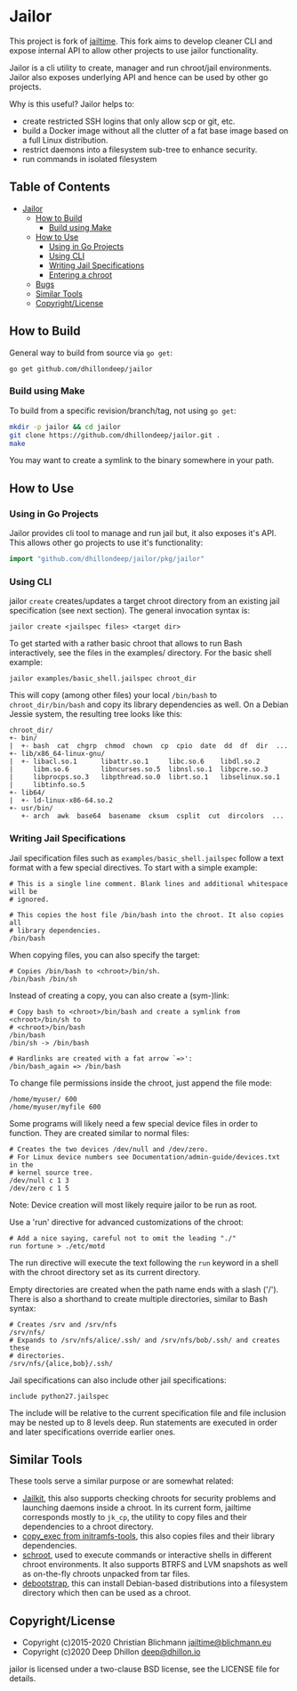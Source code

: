 Jailor
========

This project is fork of [jailtime](https://github.com/cblichmann/jailtime). This
fork aims to develop cleaner CLI and expose internal API to allow other projects
to use jailor functionality.

Jailor is a cli utility to create, manager and run chroot/jail environments.
Jailor also exposes underlying API and hence can be used by other go projects.

Why is this useful? Jailor helps to:
  - create restricted SSH logins that only allow scp or git, etc.
  - build a Docker image without all the clutter of a fat base image based on
    a full Linux distribution.
  - restrict daemons into a filesystem sub-tree to enhance security.
  - run commands in isolated filesystem

Table of Contents
-----------------

  * [Jailor](README.md#jailor-)
     * [How to Build](README.md#how-to-build)
        * [Build using Make](README.md#build-using-make)
     * [How to Use](README.md#how-to-use)
        * [Using in Go Projects](README.md#using-in-go-projects)
        * [Using CLI](README.md#using-cli)
        * [Writing Jail Specifications](README.md#writing-jail-specifications)
        * [Entering a chroot](README.md#entering-a-chroot)
     * [Bugs](README.md#bugs)
     * [Similar Tools](README.md#similar-tools)
     * [Copyright/License](README.md#copyrightlicense)

How to Build
------------

General way to build from source via `go get`:
```
go get github.com/dhillondeep/jailor
```

### Build using Make

To build from a specific revision/branch/tag, not using `go get`:
```bash
mkdir -p jailor && cd jailor
git clone https://github.com/dhillondeep/jailor.git .
make
```

You may want to create a symlink to the binary somewhere in your path.

How to Use
----------

### Using in Go Projects
Jailor provides cli tool to manage and run jail but, it also exposes it's API.
This allows other go projects to use it's functionality:

```go
import "github.com/dhillondeep/jailor/pkg/jailor"
```

### Using CLI

jailor `create` creates/updates a target chroot directory from an existing jail
specification (see next section). The general invocation syntax is:
```
jailor create <jailspec files> <target dir>
```

To get started with a rather basic chroot that allows to run Bash
interactively, see the files in the examples/ directory. For the basic shell
example:
```
jailor examples/basic_shell.jailspec chroot_dir
```
This will copy (among other files) your local `/bin/bash` to
`chroot_dir/bin/bash` and copy its library dependencies as well. On a Debian
Jessie system, the resulting tree looks like this:
```
chroot_dir/
+- bin/
|  +- bash  cat  chgrp  chmod  chown  cp  cpio  date  dd  df  dir  ...
+- lib/x86_64-linux-gnu/
|  +- libacl.so.1      libattr.so.1     libc.so.6    libdl.so.2
|     libm.so.6        libncurses.so.5  libnsl.so.1  libpcre.so.3
|     libprocps.so.3   libpthread.so.0  librt.so.1   libselinux.so.1
|     libtinfo.so.5
+- lib64/
|  +- ld-linux-x86-64.so.2
+- usr/bin/
   +- arch  awk  base64  basename  cksum  csplit  cut  dircolors  ...
```

### Writing Jail Specifications

Jail specification files such as `examples/basic_shell.jailspec` follow a text
format with a few special directives. To start with a simple example:
```
# This is a single line comment. Blank lines and additional whitespace will be
# ignored.

# This copies the host file /bin/bash into the chroot. It also copies all
# library dependencies.
/bin/bash
```

When copying files, you can also specify the target:
```
# Copies /bin/bash to <chroot>/bin/sh.
/bin/bash /bin/sh
```
Instead of creating a copy, you can also create a (sym-)link:
```
# Copy bash to <chroot>/bin/bash and create a symlink from <chroot>/bin/sh to
# <chroot>/bin/bash
/bin/bash
/bin/sh -> /bin/bash

# Hardlinks are created with a fat arrow `=>':
/bin/bash_again => /bin/bash
```

To change file permissions inside the chroot, just append the file mode:
```
/home/myuser/ 600
/home/myuser/myfile 600
```

Some programs will likely need a few special device files in order to function.
They are created similar to normal files:
```
# Creates the two devices /dev/null and /dev/zero.
# For Linux device numbers see Documentation/admin-guide/devices.txt in the
# kernel source tree.
/dev/null c 1 3
/dev/zero c 1 5
```
Note: Device creation will most likely require jailor to be run as root.

Use a 'run' directive for advanced customizations of the chroot:
```
# Add a nice saying, careful not to omit the leading "./"
run fortune > ./etc/motd
```
The run directive will execute the text following the `run` keyword in a shell
with the chroot directory set as its current directory.

Empty directories are created when the path name ends with a slash ('/'). There
is also a shorthand to create multiple directories, similar to Bash syntax:
```
# Creates /srv and /srv/nfs
/srv/nfs/
# Expands to /srv/nfs/alice/.ssh/ and /srv/nfs/bob/.ssh/ and creates these
# directories.
/srv/nfs/{alice,bob}/.ssh/
```

Jail specifications can also include other jail specifications:
```
include python27.jailspec
```
The include will be relative to the current specification file and file
inclusion may be nested up to 8 levels deep. Run statements are executed in
order and later specifications override earlier ones.

Similar Tools
-------------

These tools serve a similar purpose or are somewhat related:
  - [Jailkit](http://olivier.sessink.nl/jailkit/), this also supports
    checking chroots for security problems and launching daemons inside a
    chroot. In its current form, jailtime corresponds mostly to `jk_cp`, the
    utility to copy files and their dependencies to a chroot directory.
  - [copy_exec from initramfs-tools](
    http://anonscm.debian.org/cgit/kernel/initramfs-tools.git/tree/hook-functions),
    this also copies files and their library dependencies.
  - [schroot](http://anonscm.debian.org/cgit/buildd-tools/schroot.git), used
    to execute commands or interactive shells in different chroot
    environments. It also supports BTRFS and LVM snapshots as well as
    on-the-fly chroots unpacked from tar files.
  - [debootstrap](http://anonscm.debian.org/cgit/d-i/debootstrap.git), this can
    install Debian-based distributions into a filesystem directory which then
    can be used as a chroot.


Copyright/License
-----------------
- Copyright (c)2015-2020 Christian Blichmann <jailtime@blichmann.eu>
- Copyright (c)2020 Deep Dhillon <deep@dhillon.io>

jailor is licensed under a two-clause BSD license, see the LICENSE file
for details.
